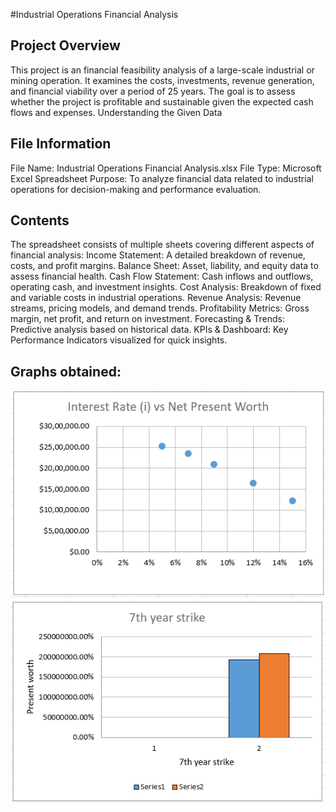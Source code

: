 #Industrial Operations Financial Analysis

## Project Overview
This project is an financial feasibility analysis of a large-scale industrial or mining operation. It examines the costs, investments, revenue generation, and financial viability over a period of 25 years. The goal is to assess whether the project is profitable and sustainable given the expected cash flows and expenses.
Understanding the Given Data

## File Information
File Name: Industrial Operations Financial Analysis.xlsx
File Type: Microsoft Excel Spreadsheet
Purpose: To analyze financial data related to industrial operations for decision-making and performance evaluation.

## Contents
The spreadsheet consists of multiple sheets covering different aspects of financial analysis:
Income Statement: A detailed breakdown of revenue, costs, and profit margins.
Balance Sheet: Asset, liability, and equity data to assess financial health.
Cash Flow Statement: Cash inflows and outflows, operating cash, and investment insights.
Cost Analysis: Breakdown of fixed and variable costs in industrial operations.
Revenue Analysis: Revenue streams, pricing models, and demand trends.
Profitability Metrics: Gross margin, net profit, and return on investment.
Forecasting & Trends: Predictive analysis based on historical data.
KPIs & Dashboard: Key Performance Indicators visualized for quick insights.

## Graphs obtained:
![Interest Rate vs Net Present Worth Plot](IMAGES/IRvsNPW.png)
![Present worth at 7th year with and without strike](IMAGES/PresentWorth.png)
